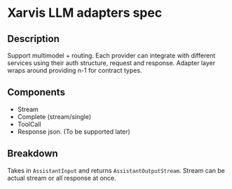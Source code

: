 # Xarvis LLM adapters spec

## Description
Support multimodel + routing. 
Each provider can integrate with different services using their auth structure,
request and response. 
Adapter layer wraps around providing n-1 for contract types.

## Components 
- Stream
- Complete (stream/single)
- ToolCall
- Response json. (To be supported later)

## Breakdown
Takes in `AssistantInput` and returns `AssistantOutputStream`.
Stream can be actual stream or all response at once. 

